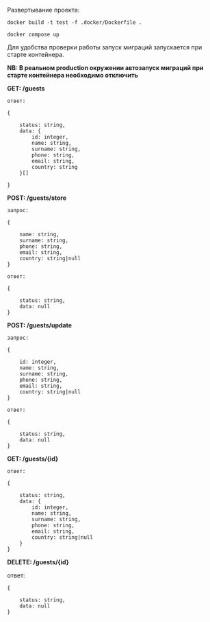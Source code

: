 Развертывание проекта:

`docker build -t test -f .docker/Dockerfile .
`

`docker compose up
`

Для удобства проверки работы запуск миграций запускается при старте контейнера.

**NB: В реальном production окружении автозапуск миграций при старте контейнера необходимо отключить** 

**GET: /guests**

    ответ:
    
    {
    
        status: string,
        data: {
            id: integer,
            name: string,
            surname: string,
            phone: string,
            email: string,
            country: string
        }[]

    }

**POST: /guests/store**

    запрос:
    
    {
    
        name: string,
        surname: string,
        phone: string,
        email: string,
        country: string|null
    }
    
    ответ:
    
    {
    
        status: string,
        data: null
    }


**POST: /guests/update**

    запрос:
    
    {
    
        id: integer,
        name: string,
        surname: string,
        phone: string,
        email: string,
        country: string|null
    }
    
    ответ:
    
    {
    
        status: string,
        data: null
    }

**GET: /guests/{id}**

    ответ:
    
    {
    
        status: string,
        data: {
            id: integer,
            name: string,
            surname: string,
            phone: string,
            email: string,
            country: string|null
        }
    }

**DELETE: /guests/{id}**

ответ:

    {
    
        status: string,
        data: null
    }
